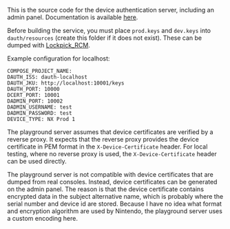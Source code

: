 This is the source code for the device authentication server, including an admin panel. Documentation is available [here](https://github.com/kinnay/nintendoclients/wiki/DAuth-Server).

Before building the service, you must place `prod.keys` and `dev.keys` into `dauth/resources` (create this folder if it does not exist). These can be dumped with [Lockpick_RCM](https://github.com/shchmue/Lockpick_RCM).

Example configuration for localhost:
```
COMPOSE_PROJECT_NAME: 
DAUTH_ISS: dauth-localhost
DAUTH_JKU: http://localhost:10001/keys
DAUTH_PORT: 10000
DCERT_PORT: 10001
DADMIN_PORT: 10002
DADMIN_USERNAME: test
DADMIN_PASSWORD: test
DEVICE_TYPE: NX Prod 1
```

The playground server assumes that device certificates are verified by a reverse proxy. It expects that the reverse proxy provides the device certificate in PEM format in the `X-Device-Certificate` header. For local testing, where no reverse proxy is used, the `X-Device-Certificate` header can be used directly.

The playground server is not compatible with device certificates that are dumped from real consoles. Instead, device certificates can be generated on the admin panel. The reason is that the device certificate contains encrypted data in the subject alternative name, which is probably where the serial number and device id are stored. Because I have no idea what format and encryption algorithm are used by Nintendo, the playground server uses a custom encoding here.
